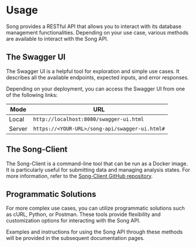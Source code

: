# Usage

Song provides a RESTful API that allows you to interact with its database management functionalities. Depending on your use case, various methods are available to interact with the Song API.

## The Swagger UI

The Swagger UI is a helpful tool for exploration and simple use cases. It describes all the available endpoints, expected inputs, and error responses.

Depending on your deployment, you can access the Swagger UI from one of the following links:

| Mode | URL |
| -- | --- |
| Local | `http://localhost:8080/swagger-ui.html` |
| Server | `https://<YOUR-URL>/song-api/swagger-ui.html#` |

## The Song-Client

The Song-Client is a command-line tool that can be run as a Docker image. It is particularly useful for submitting data and managing analysis states. For more information, refer to the <a href="https://github.com/overture-stack/song-client/" target="_blank" rel="noopener noreferrer">Song-Client GitHub repository</a>.

## Programmatic Solutions

For more complex use cases, you can utilize programmatic solutions such as cURL, Python, or Postman. These tools provide flexibility and customization options for interacting with the Song API.

Examples and instructions for using the Song API through these methods will be provided in the subsequent documentation pages.

